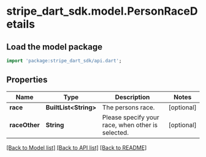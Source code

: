 # stripe_dart_sdk.model.PersonRaceDetails

## Load the model package
```dart
import 'package:stripe_dart_sdk/api.dart';
```

## Properties
Name | Type | Description | Notes
------------ | ------------- | ------------- | -------------
**race** | **BuiltList&lt;String&gt;** | The persons race. | [optional] 
**raceOther** | **String** | Please specify your race, when other is selected. | [optional] 

[[Back to Model list]](../README.md#documentation-for-models) [[Back to API list]](../README.md#documentation-for-api-endpoints) [[Back to README]](../README.md)


